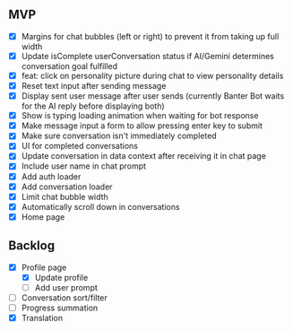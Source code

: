 ## MVP

- [x] Margins for chat bubbles (left or right) to prevent it from taking up full width
- [x] Update isComplete userConversation status if AI/Gemini determines conversation goal fulfilled
- [x] feat: click on personality picture during chat to view personality details
- [x] Reset text input after sending message
- [x] Display sent user message after user sends (currently Banter Bot waits for the AI reply before displaying both)
- [x] Show is typing loading animation when waiting for bot response
- [x] Make message input a form to allow pressing enter key to submit
- [x] Make sure conversation isn't immediately completed
- [x] UI for completed conversations
- [x] Update conversation in data context after receiving it in chat page
- [x] Include user name in chat prompt
- [x] Add auth loader
- [x] Add conversation loader
- [x] Limit chat bubble width
- [x] Automatically scroll down in conversations
- [x] Home page

## Backlog

- [x] Profile page
  - [x] Update profile
  - [ ] Add user prompt
- [ ] Conversation sort/filter
- [ ] Progress summation
- [x] Translation
